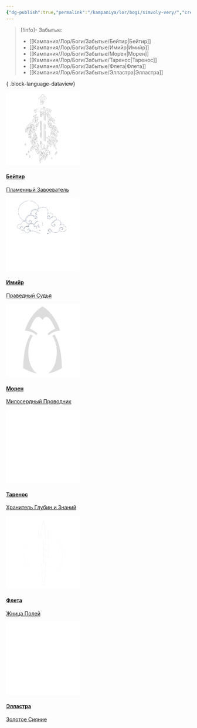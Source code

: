 ```yaml
---
{"dg-publish":true,"permalink":"/kampaniya/lor/bogi/simvoly-very/","created":"2025-01-11T03:30:27.387+03:00","updated":"2025-01-13T07:19:35.195+03:00"}
---
```



> [!info]- Забытые:
>  - [[Кампания/Лор/Боги/Забытые/Бейтир\|Бейтир]]
> - [[Кампания/Лор/Боги/Забытые/Имийр\|Имийр]]
> - [[Кампания/Лор/Боги/Забытые/Морен\|Морен]]
> - [[Кампания/Лор/Боги/Забытые/Таренос\|Таренос]]
> - [[Кампания/Лор/Боги/Забытые/Флета\|Флета]]
> - [[Кампания/Лор/Боги/Забытые/Элластра\|Элластра]]
> 
{ .block-language-dataview}


<div id="cards">

<div class="card"><a class="internal-link" target="" data-note-icon="" href="/kampaniya/lor/bogi/zabytye/bejtir/"><img src="https://raw.githubusercontent.com/lazyfox24/digitalgarden/refs/heads/main/src/site/img/test/beityr_sym1.png" alt="Beityr" style="width:100% testimg"><div class="container"><h4><b>Бейтир</b></h4><p>Пламенный Завоеватель</p></div></a></div>

<div class="card"><a class="internal-link" target="" data-note-icon="" href="/kampaniya/lor/bogi/zabytye/imijr/"><img src="https://raw.githubusercontent.com/lazyfox24/digitalgarden/refs/heads/main/src/site/img/test/emir_sym1.png" alt="Imijr" style="width:100% testimg"><div class="container"><h4><b>Имийр</b></h4><p>Праведный Судья</p></div></a></div>

<div class="card"><a class="internal-link" target="" data-note-icon="" href="/kampaniya/lor/bogi/zabytye/moren/"><img src="https://raw.githubusercontent.com/lazyfox24/digitalgarden/refs/heads/main/src/site/img/test/cloak-stars.png" alt="Морен" style="width:100% testimg"><div class="container"><h4><b>Морен</b></h4><p>Милосердный Проводник</p></div></a></div>

<div class="card"><a class="internal-link" target="" data-note-icon="" href="/kampaniya/lor/bogi/zabytye/tarenos/"><img src="https://raw.githubusercontent.com/lazyfox24/digitalgarden/refs/heads/main/src/site/img/test/tarenos_sym.png" alt="Таренос" style="width:100% testimg"><div class="container"><h4><b>Таренос</b></h4><p>Хранитель Глубин и Знаний</p></div></a></div>

<div class="card"><a class="internal-link" target="" data-note-icon="" href="/kampaniya/lor/bogi/zabytye/fleta/"><img src="https://raw.githubusercontent.com/lazyfox24/digitalgarden/refs/heads/main/src/site/img/test/fleta_sym.png" alt="Флета" style="width:100% testimg"><div class="container"><h4><b>Флета</b></h4><p>Жница Полей</p></div></a></div>

<div class="card"><a class="internal-link" target="" data-note-icon="" href="/kampaniya/lor/bogi/zabytye/ellastra/"><img src="https://raw.githubusercontent.com/lazyfox24/digitalgarden/refs/heads/main/src/site/img/test/elli_sym2.png" alt="Элластра" style="width:100% testimg"><div class="container"><h4><b>Элластра</b></h4><p>Золотое Сияние</p></div></a></div>
</div>